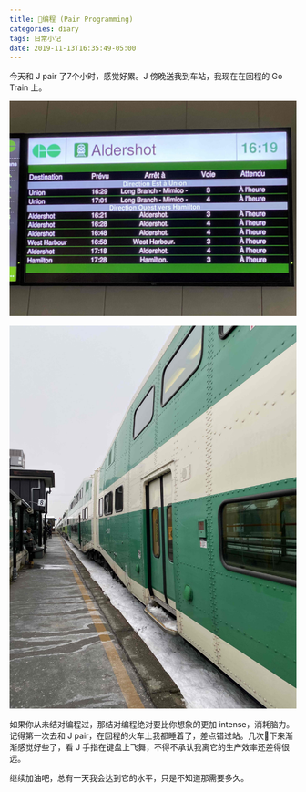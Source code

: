 ```yaml
---
title: 🍐编程 (Pair Programming)
categories: diary
tags: 日常小记
date: 2019-11-13T16:35:49-05:00
---
```


今天和 J pair 了7个小时，感觉好累。J 傍晚送我到车站，我现在在回程的 Go Train 上。

![车站内等火车](/mdres/posts/2019/11/inside-waiting-go.jpg)

![站台的 Go Train](/mdres/posts/2019/11/go-train-platform.jpg)

如果你从未结对编程过，那结对编程绝对要比你想象的更加 intense，消耗脑力。记得第一次去和 J pair，在回程的火车上我都睡着了，差点错过站。几次🍐下来渐渐感觉好些了，看 J 手指在键盘上飞舞，不得不承认我离它的生产效率还差得很远。

继续加油吧，总有一天我会达到它的水平，只是不知道那需要多久。